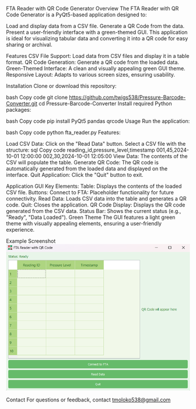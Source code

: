 FTA Reader with QR Code Generator
Overview
The FTA Reader with QR Code Generator is a PyQt5-based application designed to:

Load and display data from a CSV file.
Generate a QR Code from the data.
Present a user-friendly interface with a green-themed GUI.
This application is ideal for visualizing tabular data and converting it into a QR code for easy sharing or archival.

Features
CSV File Support: Load data from CSV files and display it in a table format.
QR Code Generation: Generate a QR code from the loaded data.
Green-Themed Interface: A clean and visually appealing green GUI theme.
Responsive Layout: Adapts to various screen sizes, ensuring usability.

Installation
Clone or download this repository:

bash
Copy code
git clone https://github.com/twigs538/Pressure-Barcode-Converter.git
cd Pressure-Barcode-Converter
Install required Python packages:

bash
Copy code
pip install PyQt5 pandas qrcode
Usage
Run the application:

bash
Copy code
python fta_reader.py
Features:

Load CSV Data:
Click on the "Read Data" button.
Select a CSV file with the structure:
sql
Copy code
reading_id,pressure_level,timestamp
001,45,2024-10-01 12:00:00
002,30,2024-10-01 12:05:00
View Data:
The contents of the CSV will populate the table.
Generate QR Code:
The QR code is automatically generated from the loaded data and displayed on the interface.
Quit Application:
Click the "Quit" button to exit.

Application GUI
Key Elements:
Table: Displays the contents of the loaded CSV file.
Buttons:
Connect to FTA: Placeholder functionality for future connectivity.
Read Data: Loads CSV data into the table and generates a QR code.
Quit: Closes the application.
QR Code Display: Displays the QR code generated from the CSV data.
Status Bar: Shows the current status (e.g., "Ready", "Data Loaded").
Green Theme
The GUI features a light green theme with visually appealing elements, ensuring a user-friendly experience.

Example Screenshot
![alt text](image.png)


Contact
For questions or feedback, contact tmoloko538@gmail.com
